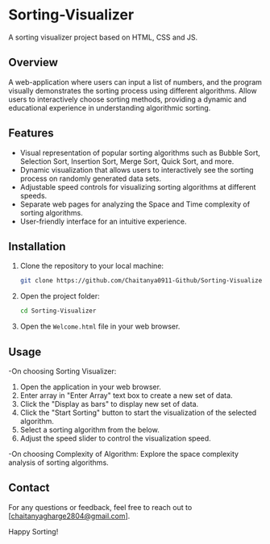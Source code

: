 # Sorting-Visualizer

A sorting visualizer project based on HTML, CSS and JS.
<br>

## Overview

A web-application where users can input a list of numbers, and the program visually demonstrates the sorting process using different algorithms. Allow users to interactively choose sorting methods, providing a dynamic and educational experience in understanding algorithmic sorting.

## Features

- Visual representation of popular sorting algorithms such as Bubble Sort, Selection Sort, Insertion Sort, Merge Sort, Quick Sort, and more.
- Dynamic visualization that allows users to interactively see the sorting process on randomly generated data sets.
- Adjustable speed controls for visualizing sorting algorithms at different speeds.
- Separate web pages for analyzing the Space and Time complexity of sorting algorithms.
- User-friendly interface for an intuitive experience.

## Installation

1. Clone the repository to your local machine:

   ```bash
   git clone https://github.com/Chaitanya0911-Github/Sorting-Visualizer.git
   ```

2. Open the project folder:

   ```bash
   cd Sorting-Visualizer
   ```

3. Open the `Welcome.html` file in your web browser.

## Usage

-On choosing Sorting Visualizer:

1. Open the application in your web browser.
2. Enter array in "Enter Array" text box to create a new set of data.
3. Click the "Display as bars" to display new set of data.
4. Click the "Start Sorting" button to start the visualization of the selected algorithm.
5. Select a sorting algorithm from the below.
6. Adjust the speed slider to control the visualization speed.

-On choosing Complexity of Algorithm:
Explore the space complexity analysis of sorting algorithms.

## Contact

For any questions or feedback, feel free to reach out to [chaitanyagharge2804@gmail.com].

Happy Sorting!
